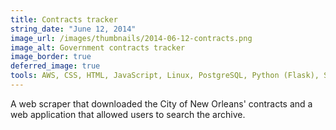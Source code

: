 ```yaml
---
title: Contracts tracker
string_date: "June 12, 2014"
image_url: /images/thumbnails/2014-06-12-contracts.png
image_alt: Government contracts tracker
image_border: true
deferred_image: true
tools: AWS, CSS, HTML, JavaScript, Linux, PostgreSQL, Python (Flask), Selenium
---
```

A web scraper that downloaded the City of New Orleans' contracts
and a web application that allowed users to search the archive.
